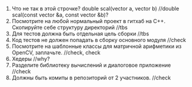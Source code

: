1. Что не так в этой строчке? double scal(vector<double> a, vector<double> b)   //double scal(const vector<double> &a, const vector<double> &b)? 
2. Посмотрите на любой нормальный проект в гитхаб на С++. Скопируйте себе структуру директорий //tbs
3. Для тестов должна быть отдельная цель сборки //tbs
4. Код тестов не должен попадать в сборку основного модуля //check
5. Посмотрите на шаблонные классы для матричной арифметики из OpenCV, заплачьте. //check, check
6. Хедеры //why?
7. Разделите библиотеку вычислений и диалоговое приложение //check
8. Должны быть комиты в репозиторий от 2 участников. //check
